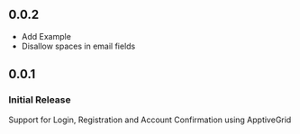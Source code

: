## 0.0.2
* Add Example
* Disallow spaces in email fields

## 0.0.1

### Initial Release
Support for Login, Registration and Account Confirmation using ApptiveGrid
